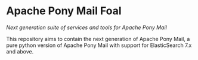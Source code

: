 # Apache Pony Mail Foal
_Next generation suite of services and tools for Apache Pony Mail_

This repository aims to contain the next generation of Apache Pony Mail,
a pure python version of Apache Pony Mail with support for ElasticSearch 7.x and above.
